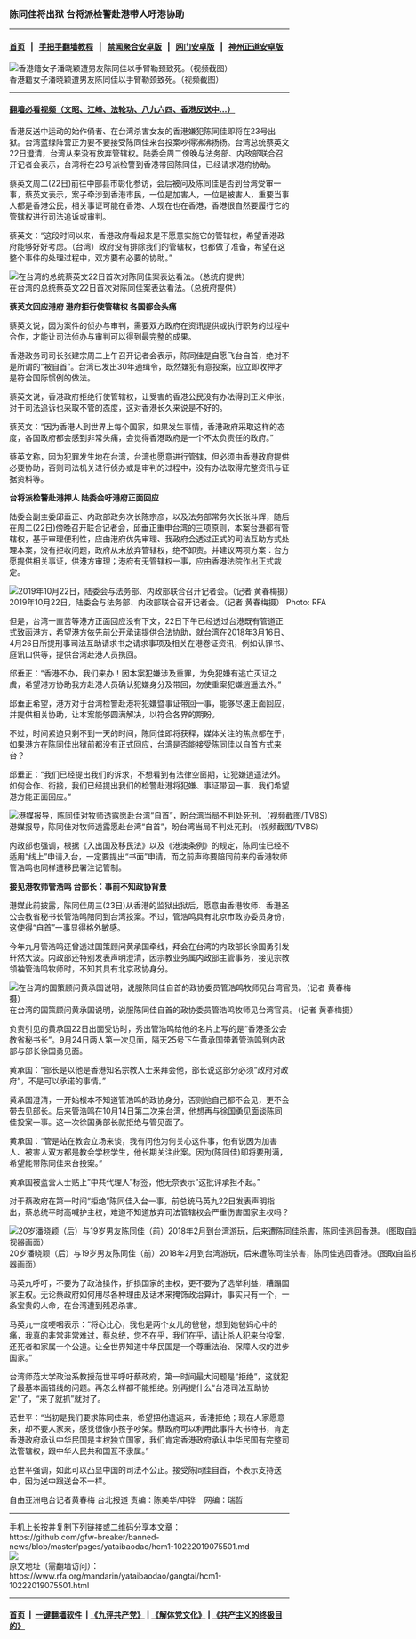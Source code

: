 ### 陈同佳将出狱   台将派检警赴港带人吁港协助
------------------------

#### [首页](https://github.com/gfw-breaker/banned-news/blob/master/README.md) &nbsp;&nbsp;|&nbsp;&nbsp; [手把手翻墙教程](https://github.com/gfw-breaker/guides/wiki) &nbsp;&nbsp;|&nbsp;&nbsp; [禁闻聚合安卓版](https://github.com/gfw-breaker/bn-android) &nbsp;&nbsp;|&nbsp;&nbsp; [网门安卓版](https://github.com/oGate2/oGate) &nbsp;&nbsp;|&nbsp;&nbsp; [神州正道安卓版](https://github.com/SzzdOgate/update) 



<div id="headerimg">
 <img alt="香港籍女子潘晓颖遭男友陈同佳以手臂勒颈致死。（视频截图）" src="https://www.rfa.org/mandarin/yataibaodao/gangtai/hcm1-10222019075501.html/h1a201019a.jpg/@@images/d121797f-6faa-4053-b379-4bd0bfa3c4b3.jpeg" title="香港籍女子潘晓颖遭男友陈同佳以手臂勒颈致死。（视频截图）"/>
 <div id="headerimgcontents">
  <div id="headerimgcaption">
   <span>
    香港籍女子潘晓颖遭男友陈同佳以手臂勒颈致死。（视频截图）
   </span>
   <!-- zoomattribute -->
  </div>
  <!-- headerimgcaption -->
 </div>
 <!-- headerimagecontents -->
</div>

<hr/>


#### [翻墙必看视频（文昭、江峰、法轮功、八九六四、香港反送中...）](https://github.com/gfw-breaker/banned-news/blob/master/pages/links.md)

<div id="storytext">
 <div>
  <div class="slot_header">
  </div>
 </div>
 <p>
 </p>
 <p>
  香港反送中运动的始作俑者、在台湾杀害女友的香港嫌犯陈同佳即将在23号出狱。台湾蓝绿阵营正为要不要接受陈同佳来台投案吵得沸沸扬扬。台湾总统蔡英文22日澄清，台湾从来没有放弃管辖权。陆委会周二傍晚与法务部、内政部联合召开记者会表示，台湾将在23号派检警到香港带回陈同佳，已经请求港府协助。
 </p>
 <p>
  蔡英文周二(22日)前往中部县市彰化参访，会后被问及陈同佳是否到台湾受审一事，蔡英文表示，案子牵涉到香港市民，一位是加害人，一位是被害人，重要当事人都是香港公民，相关事证可能在香港、人现在也在香港，香港很自然要履行它的管辖权进行司法追诉或审判。
 </p>
 <p>
 </p>
 <p>
 </p>
 <p>
  蔡英文：“这段时间以来，香港政府看起来是不愿意实施它的管辖权，希望香港政府能够好好考虑。（台湾）政府没有排除我们的管辖权，也都做了准备，希望在这整个事件的处理过程中，双方要有必要的协助。”
 </p>
 <p>
 </p>
 <p>
  <div class="image-inline captioned" style="width:640px;">
   <div style="width:640px;">
    <img alt="在台湾的总统蔡英文22日首次对陈同佳案表达看法。（总统府提供）" src="https://www.rfa.org/mandarin/yataibaodao/gangtai/hcm1-10222019075501.html/a36e5202-a432-40ec-8e8f-f3b78ab8fbc2.jpg" title="在台湾的总统蔡英文22日首次对陈同佳案表达看法。（总统府提供）"/>
   </div>
   <div class="image-caption">
    <span style="width:640px;">
     在台湾的总统蔡英文22日首次对陈同佳案表达看法。（总统府提供）
    </span>
    <span class="copyright">
    </span>
   </div>
  </div>
 </p>
 <p>
  <b>
   蔡英文回应港府
  </b>
  <b>
  </b>
  <b>
   港府拒行使管辖权
  </b>
  <b>
  </b>
  <b>
   各国都会头痛
  </b>
  <b>
  </b>
 </p>
 <p>
  蔡英文说，因为案件的侦办与审判，需要双方政府在资讯提供或执行职务的过程中合作，才能让司法侦办与审判可以得到最完整的成果。
 </p>
 <p>
  香港政务司司长张建宗周二上午召开记者会表示，陈同佳是自愿飞台自首，绝对不是所谓的“被自首”。台湾已发出30年通缉令，既然嫌犯有意投案，应立即收押才是符合国际惯例的做法。
 </p>
 <p>
  蔡英文说，香港政府拒绝行使管辖权，让受害的香港公民没有办法得到正义伸张，对于司法追诉也采取不管的态度，这对香港长久来说是不好的。
 </p>
 <p>
  蔡英文：“因为香港人到世界上每个国家，如果发生事情，香港政府采取这样的态度，各国政府都会感到非常头痛，会觉得香港政府是一个不太负责任的政府。”
 </p>
 <p>
  蔡英文称，因为犯罪发生地在台湾，台湾也愿意进行管辖，但必须由香港政府提供必要协助，否则司法机关进行侦办或是审判的过程中，没有办法取得完整资讯与证据资料等。
 </p>
 <p>
  <b>
   台将派检警赴港押人
  </b>
  <b>
  </b>
  <b>
   陆委会吁港府正面回应
  </b>
  <b>
  </b>
 </p>
 <p>
  陆委会副主委邱垂正、内政部政务次长陈宗彦，以及法务部常务次长张斗辉，随后在周二(22日)傍晚召开联合记者会，邱垂正重申台湾的三项原则，本案台港都有管辖权，基于审理便利性，应由港府优先审理、我政府会透过正式的司法互助方式处理本案，没有拒收问题，政府从未放弃管辖权，绝不卸责。并建议两项方案：台方愿提供相关事证，供港方审理；港府有无管辖权一事，应由香港法院作出正式裁定。
 </p>
 <p>
 </p>
 <p>
  <div class="image-inline captioned" style="width:640px;">
   <div style="width:640px;">
    <img alt="2019年10月22日，陆委会与法务部、内政部联合召开记者会。（记者 黄春梅摄）" src="https://www.rfa.org/mandarin/yataibaodao/gangtai/hcm1-10222019075501.html/8a1880056703.jpg" title="2019年10月22日，陆委会与法务部、内政部联合召开记者会。（记者 黄春梅摄）"/>
   </div>
   <div class="image-caption">
    <span style="width:640px;">
     2019年10月22日，陆委会与法务部、内政部联合召开记者会。（记者 黄春梅摄）
    </span>
    <span class="copyright">
     Photo: RFA
    </span>
   </div>
  </div>
 </p>
 <p>
  但是，台湾一直苦等港方正面回应没有下文，22日下午已经透过台港既有管道正式致函港方，希望港方依先前公开承诺提供合法协助，就台湾在2018年3月16日、4月26日所提刑事司法互助请求书之请求事项及相关在港卷证资讯，例如认罪书、庭讯口供等，提供台湾赴港人员携回。
 </p>
 <p>
  邱垂正：“香港不办，我们来办！因本案犯嫌涉及重罪，为免犯嫌有逃亡灭证之虞，希望港方协助我方赴港人员确认犯嫌身分及带回，勿使重案犯嫌逍遥法外。”
 </p>
 <p>
  邱垂正希望，港方对于台湾检警赴港将犯嫌暨事证带回一事，能够尽速正面回应，并提供相关协助，让本案能够圆满解决，以符合各界的期盼。
 </p>
 <p>
  不过，时间紧迫只剩不到一天的时间，陈同佳即将获释，媒体关注的焦点都在于，如果港方在陈同佳出狱前都没有正式回应，台湾是否能接受陈同佳以自首方式来台？
 </p>
 <p>
  邱垂正：“我们已经提出我们的诉求，不想看到有法律空窗期，让犯嫌逍遥法外。如何合作、衔接，我们已经提出我们的检警赴港将犯嫌、事证带回一事，我们希望港方能正面回应。”
 </p>
 <p>
 </p>
 <p>
  <div class="image-inline captioned" style="width:910px;">
   <div style="width:910px;">
    <img alt="港媒报导，陈同佳对牧师透露愿赴台湾“自首”，盼台湾当局不判处死刑。（视频截图/TVBS）" src="https://www.rfa.org/mandarin/yataibaodao/gangtai/hx1-10182019102915.html/Untitled-2.jpg" title="港媒报导，陈同佳对牧师透露愿赴台湾“自首”，盼台湾当局不判处死刑。（视频截图/TVBS）"/>
   </div>
   <div class="image-caption">
    <span style="width:910px;">
     港媒报导，陈同佳对牧师透露愿赴台湾“自首”，盼台湾当局不判处死刑。（视频截图/TVBS）
    </span>
    <span class="copyright">
    </span>
   </div>
  </div>
 </p>
 <p>
  内政部也强调，根据《入出国及移民法》以及《港澳条例》的规定，陈同佳已经不适用“线上”申请入台，一定要提出“书面”申请，而之前声称要陪同前来的香港牧师管浩鸣也同样遭移民署注记管制。
 </p>
 <p>
  <b>
   接见港牧师管浩鸣
  </b>
  <b>
  </b>
  <b>
   台部长：事前不知政协背景
  </b>
  <b>
  </b>
 </p>
 <p>
  港媒此前披露，陈同佳周三(23日)从香港的监狱出狱后，愿意由香港牧师、香港圣公会教省秘书长管浩鸣陪同到台湾投案。不过，管浩鸣具有北京市政协委员身份，这使得“自首”一事显得格外敏感。
 </p>
 <p>
  今年九月管浩鸣还曾透过国策顾问黄承国牵线，拜会在台湾的内政部长徐国勇引发轩然大波。内政部还特别发表声明澄清，因宗教业务属内政部主管事务，接见宗教领袖管浩鸣牧师时，不知其具有北京政协身分。
 </p>
 <p>
 </p>
 <p>
  <div class="image-inline captioned" style="width:630px;">
   <div style="width:630px;">
    <img alt="在台湾的国策顾问黄承国说明，说服陈同佳自首的政协委员管浩鸣牧师见台湾官员。（记者 黄春梅摄）" src="https://www.rfa.org/mandarin/yataibaodao/gangtai/hcm1-10222019075501.html/9ec3627f570b1022.jpg" title="在台湾的国策顾问黄承国说明，说服陈同佳自首的政协委员管浩鸣牧师见台湾官员。（记者 黄春梅摄）"/>
   </div>
   <div class="image-caption">
    <span style="width:630px;">
     在台湾的国策顾问黄承国说明，说服陈同佳自首的政协委员管浩鸣牧师见台湾官员。（记者 黄春梅摄）
    </span>
    <span class="copyright">
    </span>
   </div>
  </div>
 </p>
 <p>
  负责引见的黄承国22日出面受访时，秀出管浩鸣给他的名片上写的是“香港圣公会教省秘书长”。9月24日两人第一次见面，隔天25号下午黄承国带着管浩鸣到内政部与部长徐国勇见面。
 </p>
 <p>
  黄承国：“部长是以他是香港知名宗教人士来拜会他，部长说这部分必须“政府对政府”，不是可以承诺的事情。”
 </p>
 <p>
  黄承国澄清，一开始根本不知道管浩鸣的政协身分，否则他自己都不会见，更不会带去见部长。后来管浩鸣在10月14日第二次来台湾，他想再与徐国勇见面谈陈同佳投案一事。这一次徐国勇部长就拒绝与管见面了。
 </p>
 <p>
  黄承国：“管是站在教会立场来谈，我有问他为何关心这件事，他有说因为加害人、被害人双方都是教会学校学生，他长期关注此案。因为(陈同佳)即将要刑满，希望能带陈同佳来台投案。”
 </p>
 <p>
  黄承国被蓝营人士贴上“中共代理人”标签，他无奈表示“这批评承担不起。”
 </p>
 <p>
  对于蔡政府在第一时间“拒绝”陈同佳入台一事，前总统马英九22日发表声明指出，蔡总统平时高喊护主权，难道不知道放弃司法管辖权会严重伤害国家主权吗？
 </p>
 <p>
 </p>
 <p>
  <div class="image-inline captioned" style="width:745px;">
   <div style="width:745px;">
    <img alt="20岁潘晓颖（后）与19岁男友陈同佳（前）2018年2月到台湾游玩，后来遭陈同佳杀害，陈同佳逃回香港。（图取自监视器画面）" src="https://www.rfa.org/mandarin/yataibaodao/gangtai/hx1-10182019102915.html/w1920.jpg" title="20岁潘晓颖（后）与19岁男友陈同佳（前）2018年2月到台湾游玩，后来遭陈同佳杀害，陈同佳逃回香港。（图取自监视器画面）"/>
   </div>
   <div class="image-caption">
    <span style="width:745px;">
     20岁潘晓颖（后）与19岁男友陈同佳（前）2018年2月到台湾游玩，后来遭陈同佳杀害，陈同佳逃回香港。（图取自监视器画面）
    </span>
    <span class="copyright">
    </span>
   </div>
  </div>
 </p>
 <p>
  马英九呼吁，不要为了政治操作，折损国家的主权，更不要为了选举利益，糟蹋国家主权。无论蔡政府如何用尽各种理由及话术来掩饰政治算计，事实只有一个，一条宝贵的人命，在台湾遭到残忍杀害。
 </p>
 <p>
  马英九一度哽咽表示：“将心比心，我也是两个女儿的爸爸，想到她爸妈心中的痛，我真的非常非常难过，蔡总统，您不在乎，我们在乎，请让杀人犯来台投案，还死者和家属一个公道。让全世界知道中华民国是一个尊重法治、保障人权的进步国家。”
 </p>
 <p>
  台湾师范大学政治系教授范世平呼吁蔡政府，第一时间最大问题是“拒绝”，这就犯了最基本画错线的问题。再怎么样都不能拒绝。别再提什么“台港司法互助协定”了，“来了就抓”就对了。
 </p>
 <p>
  范世平：“当初是我们要求陈同佳来，希望把他遣返来，香港拒绝；现在人家愿意来，却不要人家来，感觉很像小孩子吵架。蔡政府可以利用此事件大书特书，肯定香港政府承认中华民国是主权独立国家，我们肯定香港政府承认中华民国有完整司法管辖权，跟中华人民共和国互不隶属。”
 </p>
 <p>
  范世平强调，如此可以凸显中国的司法不公正。接受陈同佳自首，不表示支持送中，因为送中跟送台不一样。
 </p>
 <p>
 </p>
 <p>
  自由亚洲电台记者黄春梅 台北报道 责编：陈美华/申铧    网编：瑞哲
 </p>
</div>

<hr/>
手机上长按并复制下列链接或二维码分享本文章：<br/>
https://github.com/gfw-breaker/banned-news/blob/master/pages/yataibaodao/hcm1-10222019075501.md <br/>
<a href='https://github.com/gfw-breaker/banned-news/blob/master/pages/yataibaodao/hcm1-10222019075501.md'><img src='https://github.com/gfw-breaker/banned-news/blob/master/pages/yataibaodao/hcm1-10222019075501.md.png'/></a> <br/>
原文地址（需翻墙访问）：https://www.rfa.org/mandarin/yataibaodao/gangtai/hcm1-10222019075501.html


------------------------
#### [首页](https://github.com/gfw-breaker/banned-news/blob/master/README.md) &nbsp;|&nbsp; [一键翻墙软件](https://github.com/gfw-breaker/nogfw/blob/master/README.md) &nbsp;| [《九评共产党》](https://github.com/gfw-breaker/9ping.md/blob/master/README.md#九评之一评共产党是什么) | [《解体党文化》](https://github.com/gfw-breaker/jtdwh.md/blob/master/README.md) | [《共产主义的终极目的》](https://github.com/gfw-breaker/gczydzjmd.md/blob/master/README.md)


<img src='http://gfw-breaker.win/banned-news/pages/yataibaodao/hcm1-10222019075501.md' width='0px' height='0px'/>